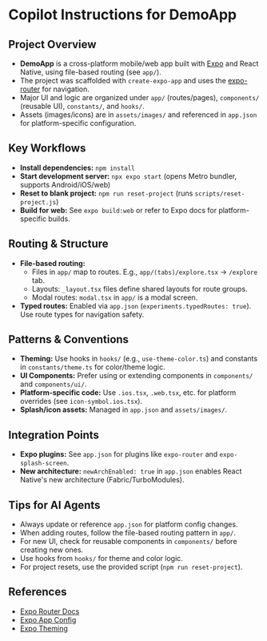 # Copilot Instructions for DemoApp

## Project Overview
- **DemoApp** is a cross-platform mobile/web app built with [Expo](https://expo.dev) and React Native, using file-based routing (see `app/`).
- The project was scaffolded with `create-expo-app` and uses the [expo-router](https://docs.expo.dev/router/introduction) for navigation.
- Major UI and logic are organized under `app/` (routes/pages), `components/` (reusable UI), `constants/`, and `hooks/`.
- Assets (images/icons) are in `assets/images/` and referenced in `app.json` for platform-specific configuration.

## Key Workflows
- **Install dependencies:** `npm install`
- **Start development server:** `npx expo start` (opens Metro bundler, supports Android/iOS/web)
- **Reset to blank project:** `npm run reset-project` (runs `scripts/reset-project.js`)
- **Build for web:** See `expo build:web` or refer to Expo docs for platform-specific builds.

## Routing & Structure
- **File-based routing:**
  - Files in `app/` map to routes. E.g., `app/(tabs)/explore.tsx` → `/explore` tab.
  - Layouts: `_layout.tsx` files define shared layouts for route groups.
  - Modal routes: `modal.tsx` in `app/` is a modal screen.
- **Typed routes:** Enabled via `app.json` (`experiments.typedRoutes: true`). Use route types for navigation safety.

## Patterns & Conventions
- **Theming:** Use hooks in `hooks/` (e.g., `use-theme-color.ts`) and constants in `constants/theme.ts` for color/theme logic.
- **UI Components:** Prefer using or extending components in `components/` and `components/ui/`.
- **Platform-specific code:** Use `.ios.tsx`, `.web.tsx`, etc. for platform overrides (see `icon-symbol.ios.tsx`).
- **Splash/icon assets:** Managed in `app.json` and `assets/images/`.

## Integration Points
- **Expo plugins:** See `app.json` for plugins like `expo-router` and `expo-splash-screen`.
- **New architecture:** `newArchEnabled: true` in `app.json` enables React Native's new architecture (Fabric/TurboModules).

## Tips for AI Agents
- Always update or reference `app.json` for platform config changes.
- When adding routes, follow the file-based routing pattern in `app/`.
- For new UI, check for reusable components in `components/` before creating new ones.
- Use hooks from `hooks/` for theme and color logic.
- For project resets, use the provided script (`npm run reset-project`).

## References
- [Expo Router Docs](https://docs.expo.dev/router/introduction)
- [Expo App Config](https://docs.expo.dev/workflow/app-config/)
- [Expo Theming](https://docs.expo.dev/guides/using-custom-themes/)
